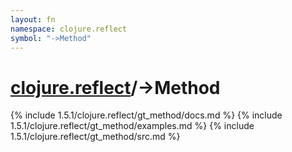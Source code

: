 ```yaml
---
layout: fn
namespace: clojure.reflect
symbol: "->Method"
---
```


# [clojure.reflect](../)/->Method

{% include 1.5.1/clojure.reflect/gt_method/docs.md %}
{% include 1.5.1/clojure.reflect/gt_method/examples.md %}
{% include 1.5.1/clojure.reflect/gt_method/src.md %}

